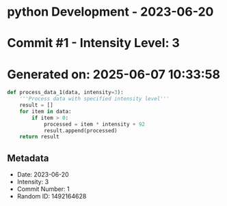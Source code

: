 ﻿# python Development - 2023-06-20
# Commit #1 - Intensity Level: 3
# Generated on: 2025-06-07 10:33:58
```python
def process_data_1(data, intensity=3):
    '''Process data with specified intensity level'''
    result = []
    for item in data:
        if item > 0:
            processed = item * intensity + 92
            result.append(processed)
    return result
```
## Metadata
- Date: 2023-06-20
- Intensity: 3
- Commit Number: 1
- Random ID: 1492164628
